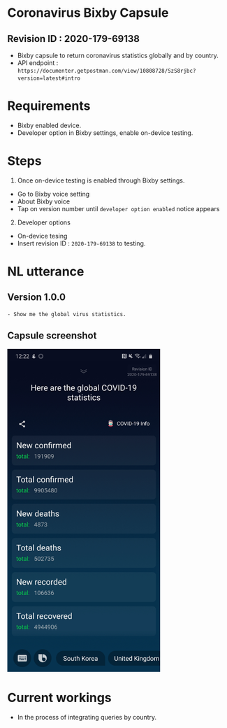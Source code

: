 # Coronavirus Bixby Capsule
 ## Revision ID : 2020-179-69138
 - Bixby capsule to return coronavirus statistics globally and by country.
 - API endpoint : `https://documenter.getpostman.com/view/10808728/SzS8rjbc?version=latest#intro`

# Requirements
 - Bixby enabled device.
 - Developer option in Bixby settings, enable on-device testing. 

# Steps
 1. Once on-device testing is enabled through Bixby settings.
   - Go to Bixby voice setting
   - About Bixby voice
   - Tap on version number until `developer option enabled` notice appears
 2. Developer options
   - On-device tesing
   - Insert revision ID : `2020-179-69138` to testing.

# NL utterance
 ## Version 1.0.0
    - Show me the global virus statistics.
 ## Capsule screenshot
 <img src="playground.covid19/screenshots/version1.jpg" alt="Screenshot" width="350"/>

# Current workings
 - In the process of integrating queries by country.
